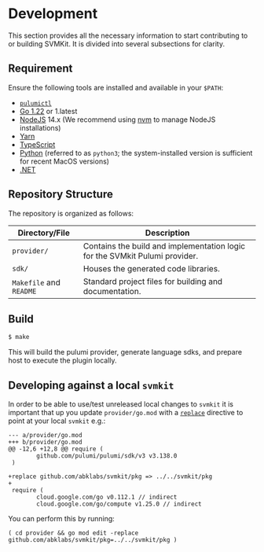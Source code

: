 # Development

This section provides all the necessary information to start contributing to or building SVMKit. It is divided into several subsections for clarity.

## Requirement

Ensure the following tools are installed and available in your `$PATH`:

- [`pulumictl`](https://github.com/pulumi/pulumictl#installation)
- [Go 1.22](https://golang.org/dl/) or 1.latest
- [NodeJS](https://nodejs.org/en/) 14.x (We recommend using [nvm](https://github.com/nvm-sh/nvm) to manage NodeJS installations)
- [Yarn](https://yarnpkg.com/)
- [TypeScript](https://www.typescriptlang.org/)
- [Python](https://www.python.org/downloads/) (referred to as `python3`; the system-installed version is sufficient for recent MacOS versions)
- [.NET](https://dotnet.microsoft.com/download)

## Repository Structure

The repository is organized as follows:

| Directory/File          | Description                                                                 |
|-------------------------|-----------------------------------------------------------------------------|
| `provider/`             | Contains the build and implementation logic for the SVMkit Pulumi provider. |
| `sdk/`                  | Houses the generated code libraries.                                        |
| `Makefile` and `README` | Standard project files for building and documentation.                      |

## Build

```bash
$ make
```

This will build the pulumi provider, generate language sdks, and prepare host to execute the plugin locally.

## Developing against a local `svmkit`

In order to be able to use/test unreleased local changes to `svmkit` it is important that up you update
`provider/go.mod` with a [`replace`](https://go.dev/ref/mod#go-mod-file-replace) directive to point at your local `svmkit` e.g.:

```
--- a/provider/go.mod
+++ b/provider/go.mod
@@ -12,6 +12,8 @@ require (
        github.com/pulumi/pulumi/sdk/v3 v3.138.0
 )
 
+replace github.com/abklabs/svmkit/pkg => ../../svmkit/pkg
+
 require (
        cloud.google.com/go v0.112.1 // indirect
        cloud.google.com/go/compute v1.25.0 // indirect
```

You can perform this by running:

```
( cd provider && go mod edit -replace github.com/abklabs/svmkit/pkg=../../svmkit/pkg )
```

